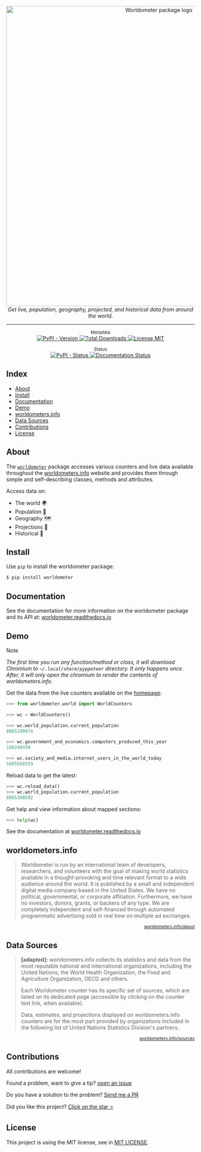 <p align="center">
    <img src="https://raw.githubusercontent.com/matheusfelipeog/worldometer/master/.github/assets/images/worldometer.png" alt="Worldometer package logo" width="800px" />
    <br />
    <em>Get live, population, geography, projected, and historical data from around the world.</em>
</p>

---

<p align="center">
    <sup>Metadata</sup>
    <br />
    <a href="https://pypi.org/project/worldometer/">
        <img alt="PyPI - Version" src="https://img.shields.io/pypi/v/worldometer" />
    </a>
    <a href="https://pepy.tech/project/worldometer">
        <img alt="Total Downloads" src="https://pepy.tech/badge/worldometer" />
    </a>
    <a href="https://github.com/matheusfelipeog/worldometer/blob/master/LICENSE">
        <img src="https://img.shields.io/github/license/matheusfelipeog/worldometer" alt="License MIT" />
    </a>
</p>

<p align="center">
    <sup>Status</sup>
    <br />
    <a href="https://pypi.org/project/worldometer/">
        <img alt="PyPI - Status" src="https://img.shields.io/pypi/status/worldometer" />
    </a>
    <a href='https://worldometer.readthedocs.io/en/latest/?badge=latest'>
        <img src='https://readthedocs.org/projects/worldometer/badge/?version=latest' alt='Documentation Status' />
    </a>
</p>


## Index

- [About](#about)
- [Install](#install)
- [Documentation](#documentation)
- [Demo](#demo)
- [worldometers.info](#worldometersinfo)
- [Data Sources](#data-sources)
- [Contributions](#contributions)
- [License](#license)


## About

The [`worldometer`](https://github.com/matheusfelipeog/worldometer) package accesses various counters and live data available throughout the [worldometers.info](https://www.worldometers.info/) website and provides them through simple and self-describing classes, methods and attributes.

Access data on:

- The world 🌍
- Population 👥
- Geography 🗺️
- Projections 🔮
- Historical 📜


## Install

Use `pip` to install the worldometer package:

```bash
$ pip install worldometer
```


## Documentation

See the documentation for more information on the worldometer package and its API at: [worldometer.readthedocs.io](https://worldometer.readthedocs.io/)


## Demo

> [!NOTE]
> *The first time you run any function/method or class, it will download Chromium to  `~/.local/share/pyppeteer` directory. It only happens once. After, it will only open the chromium to render the contents of worldometers.info.*

Get the data from the live counters available on the [homepage](https://www.worldometers.info/):

```python
>>> from worldometer.world import WorldCounters

>>> wc = WorldCounters()

>>> wc.world_population.current_population
8065299074

>>> wc.government_and_economics.computers_produced_this_year
180248430

>>> wc.society_and_media.internet_users_in_the_world_today
5895566559
```

Reload data to get the latest:

```python
>>> wc.reload_data()
>>> wc.world_population.current_population
8065300592
```

Get help and view information about mapped sections:

```python
>>> help(wc)
```

See the documentation at [worldometer.readthedocs.io](https://worldometer.readthedocs.io/)


## worldometers.info

> Worldometer is run by an international team of developers, researchers, and volunteers with the goal of making world statistics available in a thought-provoking and time relevant format to a wide audience around the world. It is published by a small and independent digital media company based in the United States. We have no political, governmental, or corporate affiliation. Furthermore, we have no investors, donors, grants, or backers of any type. We are completely independent and self-financed through automated programmatic advertising sold in real time on multiple ad exchanges.

<p align="right">
    <sup><a href="https://www.worldometers.info/about/">worldometers.info/about</a></sup>
</p>


## Data Sources

> **[adapted]:** worldometers.info collects its statistics and data from the most reputable national and international organizations, including the United Nations, the World Health Organization, the Food and Agriculture Organization, OECD and others.
>
> Each Worldometer counter has its specific set of sources, which are listed on its dedicated page (accessible by clicking on the counter text link, when available).
>
> Data, estimates, and projections displayed on worldometers.info counters are for the most part provided by organizations included in the following list of United Nations Statistics Division's partners.

<p align="right">
    <sup><a href="https://www.worldometers.info/sources/">worldometers.info/sources</a></sup>
</p>


## Contributions

All contributions are welcome!

Found a problem, want to give a tip? [open an issue](https://github.com/matheusfelipeog/worldometer/issues)

Do you have a solution to the problem? [Send me a PR](https://github.com/matheusfelipeog/worldometer/pulls)

Did you like this project? [Click on the star ⭐](https://github.com/matheusfelipeog/worldometer/stargazers)


## License

This project is using the MIT license, see in [MIT LICENSE](https://github.com/matheusfelipeog/worldometer/blob/master/LICENSE).
